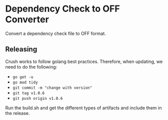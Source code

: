 # Dependency Check to OFF Converter

Convert a dependency check file to OFF format.

## Releasing

Crush works to follow golang best practices.  Therefore, when updating, we need to do the following:

- `go get -u` 
- `go mod tidy`
- `git commit -m "change with version"`
- `git tag v1.0.6`
- `git push origin v1.0.6`

Run the build.sh and get the different types of artifacts and include them in the release.
